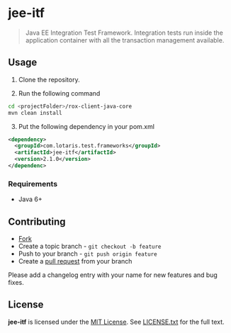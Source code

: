 # jee-itf

> Java EE Integration Test Framework. Integration tests run inside the application container with all the transaction management available.

## Usage

1. Clone the repository.

2. Run the following command

```bash
cd <projectFolder>/rox-client-java-core
mvn clean install
```

3. Put the following dependency in your pom.xml

```xml
<dependency>
  <groupId>com.lotaris.test.frameworks</groupId>
  <artifactId>jee-itf</artifactId>
  <version>2.1.0</version>
</dependenc>
```

### Requirements

* Java 6+

## Contributing

* [Fork](https://help.github.com/articles/fork-a-repo)
* Create a topic branch - `git checkout -b feature`
* Push to your branch - `git push origin feature`
* Create a [pull request](http://help.github.com/pull-requests/) from your branch

Please add a changelog entry with your name for new features and bug fixes.

## License

**jee-itf** is licensed under the [MIT License](http://opensource.org/licenses/MIT).
See [LICENSE.txt](LICENSE.txt) for the full text.
